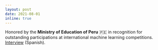 ```yaml
---
layout: post
date: 2021-08-01
inline: true
---
```

Honored by the **Ministry of Education of Peru** 🇵🇪 in recognition for outstanding participations at international machine learning competitions. [Interview](https://www.facebook.com/watch/live/?ref=watch_permalink&v=182623753852489) (Spanish).